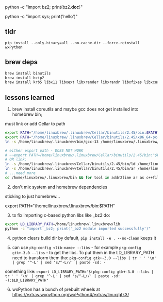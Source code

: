 python -c "import bz2; print(bz2.__doc__)"

python -c "import sys; print('hello')"

## tldr
`pip install --only-binary=all --no-cache-dir --force-reinstall wxPython`


## brew deps

```bash
brew install binutils
brew install bzip2
brew install krb5 libx11 libxext libxrender libxrandr libxfixes libxcursor libxinerama libxi bzip2 openssl@3 curl
```

## lessons learned

1. brew install coreutils and maybe gcc does not get installed into homebrew bin; 

must link or add Cellar to path
```bash
export PATH="/home/linuxbrew/.linuxbrew/Cellar/binutils/2.45/bin:$PATH"
export PATH="/home/linuxbrew/.linuxbrew/Cellar/binutils/2.45/x86_64-pc-linux-gnu/bin:$PATH"
ln -s /home/linuxbrew/.linuxbrew/bin/gcc-13 /home/linuxbrew/.linuxbrew/bin/gcc

# either export path - DOES NOT WORK
# ~~export PATH=/home/linuxbrew/.linuxbrew/Cellar/binutils/2.45/bin:"$PATH"~~
# OR link:
ln -s /home/linuxbrew/.linuxbrew/Cellar/binutils/2.45/bin/ld /home/linuxbrew/.linuxbrew/bin/ld
ln -s /home/linuxbrew/.linuxbrew/Cellar/binutils/2.45/bin/ar /home/linuxbrew/.linuxbrew/bin/ar
# ...need more
cd /home/linuxbrew/.linuxbrew/bin && for tool in addr2line ar as c++filt coffdump dlltool dllwrap elfedit gprof gprofng gprofng-archive gprofng-collect-app gprofng-display-html gprofng-display-src gprofng-display-text ld ld.bfd nm objcopy objdump ranlib readelf size srconv strings strip sysdump windmc windres; do ln -sf /home/linuxbrew/.linuxbrew/Cellar/binutils/2.45/bin/$tool $tool; done
```

2. don't mix system and homebrew dependencies

sticking to just homebrew...

export PATH="/home/linuxbrew/.linuxbrew/bin:$PATH"

3. to fix importing c-based python libs like _bz2 do:

```bash
export LD_LIBRARY_PATH=/home/linuxbrew/.linuxbrew/lib
python -c "import _bz2; print('_bz2 module imported successfully')"
```

4. python clears build dir by default, `pip install -e . --no-clean` keeps it

5. can use `pkg-config <lib-name> --libs` - for example `pkg-config gtk+-3.0 --libs` - to get the libs. To put them in the LD_LIBRARY_PATH need to transform them tho: `pkg-config gtk+-3.0 --libs | tr ' ' '\n' | grep '^-L' | sed 's/^-L//' | paste -sd: -`

something like:
`export LD_LIBRARY_PATH="$(pkg-config gtk+-3.0 --libs | tr ' ' '\n' | grep '^-L' | sed 's/^-L//' | paste -sd: -):$LD_LIBRARY_PATH"`

6. wxPython has a bunch of prebuilt wheels at https://extras.wxpython.org/wxPython4/extras/linux/gtk3/
